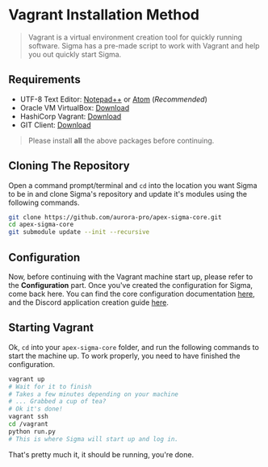 # Vagrant Installation Method

> Vagrant is a virtual environment creation tool for quickly running software. Sigma has a pre-made script to work with Vagrant and help you out quickly start Sigma.

## Requirements

* UTF-8 Text Editor: [Notepad++](https://notepad-plus-plus.org/download/) or [Atom](https://atom.io/) (*Recommended*)
* Oracle VM VirtualBox: [Download](https://www.virtualbox.org/wiki/Downloads)
* HashiCorp Vagrant: [Download](https://www.vagrantup.com/downloads.html)
* GIT Client: [Download](https://git-scm.com/)

> Please install **all** the above packages before continuing.

## Cloning The Repository

Open a command prompt/terminal and `cd` into the location you want Sigma to be in and clone Sigma's repository and update it's modules using the following commands.

```sh
git clone https://github.com/aurora-pro/apex-sigma-core.git
cd apex-sigma-core
git submodule update --init --recursive
```

## Configuration

Now, before continuing with the Vagrant machine start up, please refer to the **Configuration** part. Once you've created the configuration for Sigma, come back here.
You can find the core configuration documentation [here](https://sigma.readthedocs.io/en/latest/configuration/core/),
and the Discord application creation guide [here](https://sigma.readthedocs.io/en/latest/setup/discord/).

## Starting Vagrant

Ok, `cd` into your `apex-sigma-core` folder, and run the following commands to start the machine up. To work properly, you need to have finished the configuration.

```sh
vagrant up
# Wait for it to finish
# Takes a few minutes depending on your machine
# ... Grabbed a cup of tea?
# Ok it's done!
vagrant ssh
cd /vagrant
python run.py
# This is where Sigma will start up and log in.
```

That's pretty much it, it should be running, you're done.
